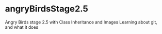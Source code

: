 # angryBirdsStage2.5
Angry Birds stage 2.5 with Class Inheritance and Images
Learning about git, and what it does